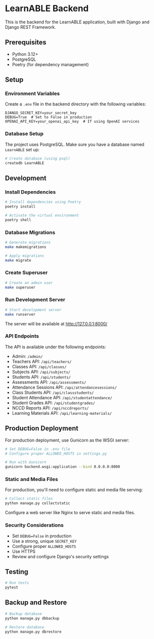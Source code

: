 # LearnABLE Backend

This is the backend for the LearnABLE application, built with Django and Django REST Framework.

## Prerequisites

- Python 3.12+
- PostgreSQL
- Poetry (for dependency management)

## Setup

### Environment Variables

Create a `.env` file in the backend directory with the following variables:

```
DJANGO_SECRET_KEY=your_secret_key
DEBUG=True  # Set to False in production
OPENAI_API_KEY=your_openai_api_key  # If using OpenAI services
```

### Database Setup

The project uses PostgreSQL. Make sure you have a database named `LearnABLE` set up:

```bash
# Create database (using psql)
createdb LearnABLE
```

## Development

### Install Dependencies

```bash
# Install dependencies using Poetry
poetry install

# Activate the virtual environment
poetry shell
```

### Database Migrations

```bash
# Generate migrations
make makemigrations

# Apply migrations
make migrate
```

### Create Superuser

```bash
# Create an admin user
make superuser
```

### Run Development Server

```bash
# Start development server
make runserver
```

The server will be available at http://127.0.0.1:8000/

### API Endpoints

The API is available under the following endpoints:

- Admin: `/admin/`
- Teachers API: `/api/teachers/`
- Classes API: `/api/classes/`
- Subjects API: `/api/subjects/`
- Students API: `/api/students/`
- Assessments API: `/api/assessments/`
- Attendance Sessions API: `/api/attendancesessions/`
- Class Students API: `/api/classstudents/`
- Student Attendance API: `/api/studentattendance/`
- Student Grades API: `/api/studentgrades/`
- NCCD Reports API: `/api/nccdreports/`
- Learning Materials API: `/api/learning-materials/`

## Production Deployment

For production deployment, use Gunicorn as the WSGI server:

```bash
# Set DEBUG=False in .env file
# Configure proper ALLOWED_HOSTS in settings.py

# Run with Gunicorn
gunicorn backend.wsgi:application --bind 0.0.0.0:8000
```

### Static and Media Files

For production, you'll need to configure static and media file serving:

```bash
# Collect static files
python manage.py collectstatic
```

Configure a web server like Nginx to serve static and media files.

### Security Considerations

- Set `DEBUG=False` in production
- Use a strong, unique `SECRET_KEY`
- Configure proper `ALLOWED_HOSTS`
- Use HTTPS
- Review and configure Django's security settings

## Testing

```bash
# Run tests
pytest
```

## Backup and Restore

```bash
# Backup database
python manage.py dbbackup

# Restore database
python manage.py dbrestore
``` 